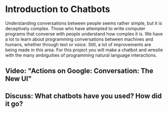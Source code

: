 # Introduction to Chatbots

Understanding conversations between people seems rather simple, but it is deceptively complex. Those who have attempted to write computer programs that converse with people understand how complex it is. We have a lot to learn about programming conversations between machines and humans, whether through text or voice. Still, a lot of improvements are being made in this area. For this project you will make a chatbot and wrestle with the many ambiguities of programming natural language interactions.

## Video: "Actions on Google: Conversation: The New UI"

## Discuss: What chatbots have you used? How did it go?

